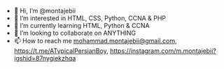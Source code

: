 - 👋 Hi, I’m @montajebii
- 👀 I’m interested in HTML, CSS, Python, CCNA & PHP
- 🌱 I’m currently learning HTML, Python & CCNA
- 💞️ I’m looking to collaborate on ANYTHING
- 📫 How to reach me mohammad.montajebii@gmail.com, https://t.me/ATypicalPersianBoy, https://instagram.com/m.montajebii?igshid=87nygiekzhqa

<!---
montajebii/montajebii is a ✨ special ✨ repository because its `README.md` (this file) appears on your GitHub profile.
You can click the Preview link to take a look at your changes.
--->
